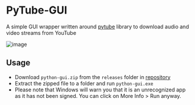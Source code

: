 # PyTube-GUI
A simple GUI wrapper written around [pytube](https://pypi.org/project/pytube/) library to download audio and video streams from YouTube

![image](https://user-images.githubusercontent.com/19989521/154816259-204ecf30-31bd-4843-b57d-0712f7630735.png)

## Usage
* Download `python-gui.zip` from the `releases` folder in [repository](https://github.com/harpsingh/pytube-gui/blob/main/releases/pytube-gui.zip)
* Extract the zipped file to a folder and run `python-gui.exe`
* Please note that Windows will warn you that it is an unrecognized app as it has not been signed. You can click on More Info > Run anyway.
